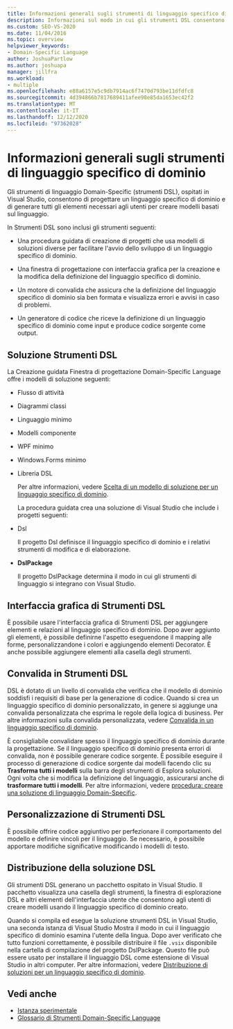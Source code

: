 ```yaml
---
title: Informazioni generali sugli strumenti di linguaggio specifico di dominio
description: Informazioni sul modo in cui gli strumenti DSL consentono di progettare un linguaggio specifico di dominio e quindi generare tutto ciò che gli utenti devono avere per creare modelli basati sul linguaggio.
ms.custom: SEO-VS-2020
ms.date: 11/04/2016
ms.topic: overview
helpviewer_keywords:
- Domain-Specific Language
author: JoshuaPartlow
ms.author: joshuapa
manager: jillfra
ms.workload:
- multiple
ms.openlocfilehash: e88a6157e5c9db7914ac6f7470d793be11dfdfc8
ms.sourcegitcommit: 4d394866b7817689411afee98e85da1653ec42f2
ms.translationtype: MT
ms.contentlocale: it-IT
ms.lasthandoff: 12/12/2020
ms.locfileid: "97362028"
---
```

# <a name="overview-of-domain-specific-language-tools"></a>Informazioni generali sugli strumenti di linguaggio specifico di dominio
Gli strumenti di linguaggio Domain-Specific (strumenti DSL), ospitati in Visual Studio, consentono di progettare un linguaggio specifico di dominio e di generare tutti gli elementi necessari agli utenti per creare modelli basati sul linguaggio.

 In Strumenti DSL sono inclusi gli strumenti seguenti:

- Una procedura guidata di creazione di progetti che usa modelli di soluzioni diverse per facilitare l'avvio dello sviluppo di un linguaggio specifico di dominio.

- Una finestra di progettazione con interfaccia grafica per la creazione e la modifica della definizione del linguaggio specifico di dominio.

- Un motore di convalida che assicura che la definizione del linguaggio specifico di dominio sia ben formata e visualizza errori e avvisi in caso di problemi.

- Un generatore di codice che riceve la definizione di un linguaggio specifico di dominio come input e produce codice sorgente come output.

## <a name="the-dsl-tools-solution"></a>Soluzione Strumenti DSL
 La Creazione guidata Finestra di progettazione Domain-Specific Language offre i modelli di soluzione seguenti:

- Flusso di attività

- Diagrammi classi

- Linguaggio minimo

- Modelli componente

- WPF minimo

- Windows.Forms minimo

- Libreria DSL

  Per altre informazioni, vedere [Scelta di un modello di soluzione per un linguaggio specifico di dominio](../modeling/choosing-a-domain-specific-language-solution-template.md).

  La procedura guidata crea una soluzione di Visual Studio che include i progetti seguenti:

- Dsl

   Il progetto Dsl definisce il linguaggio specifico di dominio e i relativi strumenti di modifica e di elaborazione.

- **DslPackage**

   Il progetto DslPackage determina il modo in cui gli strumenti di linguaggio si integrano con Visual Studio.

## <a name="the-dsl-tools-graphical-interface"></a>Interfaccia grafica di Strumenti DSL
 È possibile usare l'interfaccia grafica di Strumenti DSL per aggiungere elementi e relazioni al linguaggio specifico di dominio. Dopo aver aggiunto gli elementi, è possibile definirne l'aspetto eseguendone il mapping alle forme, personalizzandone i colori e aggiungendo elementi Decorator. È anche possibile aggiungere elementi alla casella degli strumenti.

## <a name="validation-in-dsl-tools"></a>Convalida in Strumenti DSL
 DSL è dotato di un livello di convalida che verifica che il modello di dominio soddisfi i requisiti di base per la generazione di codice. Quando si crea un linguaggio specifico di dominio personalizzato, in genere si aggiunge una convalida personalizzata che esprima le regole della logica di business. Per altre informazioni sulla convalida personalizzata, vedere [Convalida in un linguaggio specifico di dominio](../modeling/validation-in-a-domain-specific-language.md).

 È consigliabile convalidare spesso il linguaggio specifico di dominio durante la progettazione. Se il linguaggio specifico di dominio presenta errori di convalida, non è possibile generare codice sorgente. È possibile eseguire il processo di generazione di codice sorgente dai modelli facendo clic su **Trasforma tutti i modelli** sulla barra degli strumenti di Esplora soluzioni. Ogni volta che si modifica la definizione del linguaggio, assicurarsi anche di **trasformare tutti i modelli**. Per altre informazioni, vedere [procedura: creare una soluzione di linguaggio Domain-Specific](../modeling/how-to-create-a-domain-specific-language-solution.md).

## <a name="customization-of-dsl-tools"></a>Personalizzazione di Strumenti DSL
 È possibile offrire codice aggiuntivo per perfezionare il comportamento del modello e definire vincoli per il linguaggio. Se necessario, è possibile apportare modifiche significative modificando i modelli di testo.

## <a name="distributing-your-dsl-solution"></a>Distribuzione della soluzione DSL
 Gli strumenti DSL generano un pacchetto ospitato in Visual Studio. Il pacchetto visualizza una casella degli strumenti, la finestra di esplorazione DSL e altri elementi dell'interfaccia utente che consentono agli utenti di creare modelli usando il linguaggio specifico di dominio creato.

 Quando si compila ed esegue la soluzione strumenti DSL in Visual Studio, una seconda istanza di Visual Studio Mostra il modo in cui il linguaggio specifico di dominio esamina l'utente della lingua. Dopo aver verificato che tutto funzioni correttamente, è possibile distribuire il file `.vsix` disponibile nella cartella di compilazione del progetto DslPackage. Questo file può essere usato per installare il linguaggio DSL come estensione di Visual Studio in altri computer.  Per altre informazioni, vedere [Distribuzione di soluzioni per un linguaggio specifico di dominio](msi-and-vsix-deployment-of-a-dsl.md).

## <a name="see-also"></a>Vedi anche

- [Istanza sperimentale](../extensibility/the-experimental-instance.md)
- [Glossario di Strumenti Domain-Specific Language](/previous-versions/bb126564(v=vs.100))